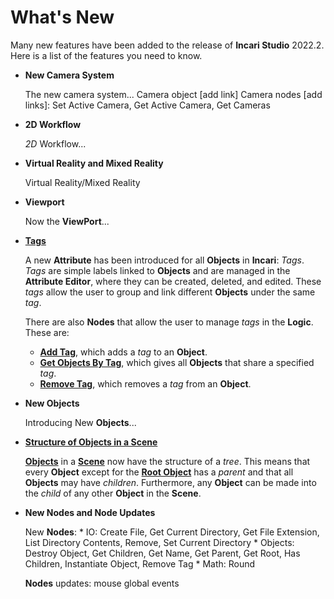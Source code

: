 # What's New

Many new features have been added to the release of **Incari Studio** 2022.2. Here is a list of the features you need to know.

* **New Camera System**

    The new camera system...
    Camera object [add link]
    Camera nodes [add links]: Set Active Camera, Get Active Camera, Get Cameras

* **2D Workflow**

    *2D* Workflow...

* **Virtual Reality and Mixed Reality**

    Virtual Reality/Mixed Reality

* **Viewport**

    Now the **ViewPort**...

* [**Tags**](../objects-and-types/attributes/common-attributes/tag.md)

    A new **Attribute** has been introduced for all **Objects** in **Incari**: *Tags*. *Tags* are simple labels linked to **Objects** and are managed in the **Attribute Editor**, where they can be created, deleted, and edited. These *tags* allow the user to group and link different **Objects** under the same *tag*.

    There are also **Nodes** that allow the user to manage *tags* in the **Logic**. These are:

    * [**Add Tag**](../toolbox/incari/object/add-tag.md), which adds a *tag* to an **Object**.
    * [**Get Objects By Tag**](../toolbox/incari/object/get-objects-by-tag.md), which gives all **Objects** that share a specified *tag*.
    * [**Remove Tag**](../toolbox/incari/object/remove-tag.md), which removes a *tag* from an **Object**.

 
* **New Objects**

    Introducing New **Objects**...
    
* [**Structure of Objects in a Scene**](../objects-and-types/scene-objects/README.md#structure-in-a-scene)

    [**Objects**](../objects-and-types/scene-objects/README.md) in a [**Scene**](../objects-and-types/project-objects/scene.md) now have the structure of a *tree*. This means that every **Object** except for the [**Root Object**](../objects-and-types/scene-objects/README.md#root-object) has a *parent* and that all **Objects** may have *children*. Furthermore, any **Object** can be made into the *child* of any other **Object** in the **Scene**.    



* **New Nodes and Node Updates**

    New **Nodes**:
        * IO: Create File, Get Current Directory, Get File Extension, List Directory Contents, Remove, Set Current Directory
        * Objects: Destroy Object, Get Children, Get Name, Get Parent, Get Root, Has Children, Instantiate Object, Remove Tag
        * Math: Round
    
    **Nodes** updates: mouse global events

